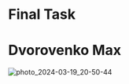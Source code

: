 # Final Task
# Dvorovenko Max

![photo_2024-03-19_20-50-44](https://github.com/snowaaaaaaaaaa/Final/assets/144525592/9592cf41-b7c3-4c62-8d3f-48317a6657c3)

